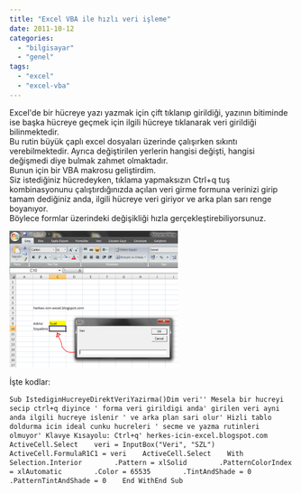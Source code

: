 ```yaml
---
title: "Excel VBA ile hızlı veri işleme"
date: 2011-10-12
categories: 
  - "bilgisayar"
  - "genel"
tags: 
  - "excel"
  - "excel-vba"
---
```


Excel'de bir hücreye yazı yazmak için çift tıklanıp girildiği, yazının bitiminde ise başka hücreye geçmek için ilgili hücreye tıklanarak veri girildiği bilinmektedir.  
Bu rutin büyük çaplı excel dosyaları üzerinde çalışırken sıkıntı verebilmektedir. Ayrıca değiştirilen yerlerin hangisi değişti, hangisi değişmedi diye bulmak zahmet olmaktadır.  
Bunun için bir VBA makrosu geliştirdim.  
Siz istediğiniz hücredeyken, tıklama yapmaksızın Ctrl+q tuş kombinasyonunu çalıştırdığınızda açılan veri girme formuna verinizi girip tamam dediğiniz anda, ilgili hücreye veri giriyor ve arka plan sarı renge boyanıyor.  
Böylece formlar üzerindeki değişikliği hızla gerçekleştirebiliyorsunuz.  

[![](/images/hizli_edit.png)](http://suatatan.wordpress.com/wp-content/uploads/2011/10/hizli_edit.png?w=300)

  
İşte kodlar:  

```
Sub IstediginHucreyeDirektVeriYazirma()Dim veri'' Mesela bir hucreyi secip ctrl+q diyince ' forma veri girildigi anda' girilen veri ayni anda ilgili hucreye islenir ' ve arka plan sari olur' Hizli tablo doldurma icin ideal cunku hucreleri ' secme ve yazma rutinleri olmuyor' Klavye Kısayolu: Ctrl+q' herkes-icin-excel.blogspot.com    ActiveCell.Select    veri = InputBox("Veri", "SZL")    ActiveCell.FormulaR1C1 = veri    ActiveCell.Select    With Selection.Interior        .Pattern = xlSolid        .PatternColorIndex = xlAutomatic        .Color = 65535        .TintAndShade = 0        .PatternTintAndShade = 0    End WithEnd Sub
```
